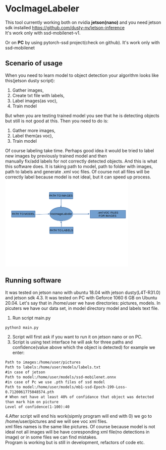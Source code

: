 # VocImageLabeler
This tool currently working both on nvidia <b>jetson(nano)</b> and you need jetson sdk installed 
https://github.com/dusty-nv/jetson-inference <br />
It's work only with ssd-mobilenet-v1. <br /> <p> </p>
Or on <b>PC</b> by using pytorch-ssd project(check on github).
It's work only with ssd-mobilenet
## Scenario of usage 
When you need to learn model to object detection your algorithm looks like this(jetson dusty script): <br />
1. Gather images,
2. Create txt file with labels,
3. Label images(as voc),
4. Train model

But when you are testing trained model you see that he is detecting objects but still is not good at this. Then you need to do is: <br />
1. Gather more images,
2. Label them(as voc),
3. Train model

Of course  labeling take time. Perhaps good idea it would be tried to label new images by previously trained model and then <br />
manually fix/add labels for not correctly detected objects. And this is what this software does. It is taking path to model, path to folder with images,
path to labels and generate .xml voc files. Of course not all files will be correctly label because model is not ideal, but it can speed up process. <br />
![This is an image](concept.png) <br />

## Running software
It was tested on jetson nano with ubuntu 18.04 with jetson dusty(L4T-R31.0) and jetson sdk 4.3.
It was tested on PC with Geforce 1060 6 GB on Ubuntu 20.04.
Let's say that in /home/user we have directories: pictures, models. In picuters we have our data set, in model directory model and labels text file. <br />
1. Run script main.py
```
python3 main.py
```
2. Script will first ask if you want to run it on jetson nano or on PC.
3. Script is using text interface he will ask for three paths and confidence(value above which the object is detected) for example we enter:
```
Path to images:/home/user/pictures
Path to labels:/home/user/models/labels.txt
#in case of jetson
Path to model:/home/user/models/ssd-mobilenet.onnx
#in case of Pc we use .pth files of ssd model
Path to model:/home/user/models/mb1-ssd-Epoch-199-Loss-0.7120061775048574.pth
# When net have at least 40% of confidance that object was detected than mark him on picture
Level of confidence(1-100):40

```
4.After script will end his work(sipmly program will end with 0) we go to /home/user/pictures and we will see voc xml files.
<br />
xml files names is the same like pictures. Of course because model is not ideal not all images will be have coresponding xml file(no detections in image) or in some files we can find mistakes.
<br />
Program is working but is still in development, refactors of code etc.